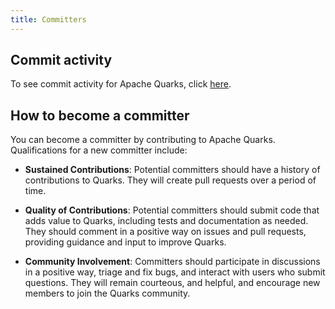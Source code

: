 ```yaml
---
title: Committers
---
```


## Commit activity

To see commit activity for Apache Quarks, click [here](https://github.com/apache/incubator-quarks/pulse).

## How to become a committer

You can become a committer by contributing to Apache Quarks. Qualifications for a new committer include:

* **Sustained Contributions**: Potential committers should have a history of contributions to Quarks. They will create pull requests over a period of time.

* **Quality of Contributions**: Potential committers should submit code that adds value to Quarks, including tests and documentation as needed. They should comment in a positive way on issues and pull requests, providing guidance and input to improve Quarks.

* **Community Involvement**: Committers should participate in discussions in a positive way, triage and fix bugs, and interact with users who submit questions. They will remain courteous, and helpful, and encourage new members to join the Quarks community.
